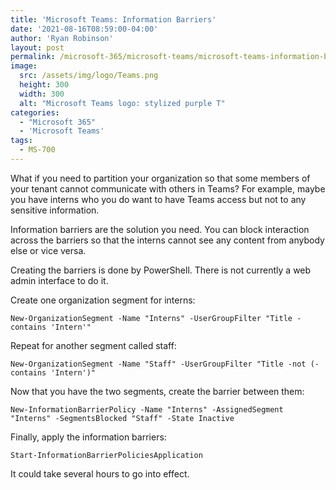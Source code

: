 ```yaml
---
title: 'Microsoft Teams: Information Barriers'
date: '2021-08-16T08:59:00-04:00'
author: 'Ryan Robinson'
layout: post
permalink: /microsoft-365/microsoft-teams/microsoft-teams-information-barriers/
image: 
  src: /assets/img/logo/Teams.png
  height: 300
  width: 300
  alt: "Microsoft Teams logo: stylized purple T"
categories:
  - "Microsoft 365"
  - 'Microsoft Teams'
tags:
  - MS-700
---
```


What if you need to partition your organization so that some members of your tenant cannot communicate with others in Teams? For example, maybe you have interns who you do want to have Teams access but not to any sensitive information.

Information barriers are the solution you need. You can block interaction across the barriers so that the interns cannot see any content from anybody else or vice versa.

Creating the barriers is done by PowerShell. There is not currently a web admin interface to do it.

Create one organization segment for interns:

```
New-OrganizationSegment -Name "Interns" -UserGroupFilter "Title -contains 'Intern'"
```

Repeat for another segment called staff:

```
New-OrganizationSegment -Name "Staff" -UserGroupFilter "Title -not (-contains 'Intern')"
```

Now that you have the two segments, create the barrier between them:

```
New-InformationBarrierPolicy -Name "Interns" -AssignedSegment "Interns" -SegmentsBlocked "Staff" -State Inactive
```

Finally, apply the information barriers:

```
Start-InformationBarrierPoliciesApplication
```

It could take several hours to go into effect.